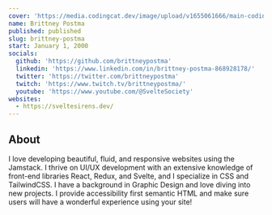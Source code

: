 ```yaml
---
cover: 'https://media.codingcat.dev/image/upload/v1655061666/main-codingcatdev-photo/podcast-guest/BrittneyPostma'
name: Brittney Postma
published: published
slug: brittney-postma
start: January 1, 2000
socials:
  github: 'https://github.com/brittneypostma'
  linkedin: 'https://www.linkedin.com/in/brittney-postma-868928178/'
  twitter: 'https://twitter.com/brittneypostma'
  twitch: 'https://www.twitch.tv/brittneypostma/'
  youtube: 'https://www.youtube.com/@SvelteSociety'
websites:
  - https://sveltesirens.dev/
---
```


## About

I love developing beautiful, fluid, and responsive websites using the Jamstack. I thrive on UI/UX development with an extensive knowledge of front-end libraries React, Redux, and Svelte, and I specialize in CSS and TailwindCSS. I have a background in Graphic Design and love diving into new projects. I provide accessibility first semantic HTML and make sure users will have a wonderful experience using your site!
